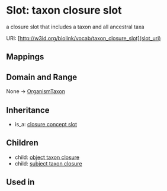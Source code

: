 # Slot: taxon closure slot


a closure slot that includes a taxon and all ancestral taxa

URI: [http://w3id.org/biolink/vocab/taxon_closure_slot](slot_uri)
## Mappings

## Domain and Range

None -> [OrganismTaxon](OrganismTaxon.md)
## Inheritance

 *  is_a: [closure concept slot](closure_concept_slot.md)
## Children

 *  child: [object taxon closure](object_taxon_closure.md)
 *  child: [subject taxon closure](subject_taxon_closure.md)
## Used in

